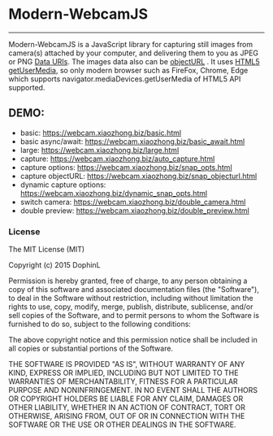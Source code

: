 # Modern-WebcamJS
----
Modern-WebcamJS is a JavaScript library for capturing still images from camera(s) attached by your computer, and delivering them to you as JPEG or PNG [Data URIs](https://developer.mozilla.org/en-US/docs/Web/HTTP/Basics_of_HTTP/Data_URIs).  The images data also can be [objectURL](https://developer.mozilla.org/en-US/docs/Web/API/URL/createObjectURL) .  It uses [HTML5 getUserMedia](http://dev.w3.org/2011/webrtc/editor/getusermedia.html), so only modern browser such as FireFox, Chrome, Edge which supports navigator.mediaDevices.getUserMedia of HTML5 API supported.

## DEMO:
- basic: https://webcam.xiaozhong.biz/basic.html
- basic async/await: https://webcam.xiaozhong.biz/basic_await.html
- large: https://webcam.xiaozhong.biz/large.html
- capture: https://webcam.xiaozhong.biz/auto_capture.html
- capture options: https://webcam.xiaozhong.biz/snap_opts.html
- capture objectURL: https://webcam.xiaozhong.biz/snap_objecturl.html
- dynamic capture options: https://webcam.xiaozhong.biz/dynamic_snap_opts.html
- switch camera: https://webcam.xiaozhong.biz/double_camera.html
- double preview: https://webcam.xiaozhong.biz/double_preview.html



### License
The MIT License (MIT)

Copyright (c) 2015 DophinL

Permission is hereby granted, free of charge, to any person obtaining a copy of this software and associated documentation files (the "Software"), to deal in the Software without restriction, including without limitation the rights to use, copy, modify, merge, publish, distribute, sublicense, and/or sell copies of the Software, and to permit persons to whom the Software is furnished to do so, subject to the following conditions:

The above copyright notice and this permission notice shall be included in all copies or substantial portions of the Software.

THE SOFTWARE IS PROVIDED "AS IS", WITHOUT WARRANTY OF ANY KIND, EXPRESS OR IMPLIED, INCLUDING BUT NOT LIMITED TO THE WARRANTIES OF MERCHANTABILITY, FITNESS FOR A PARTICULAR PURPOSE AND NONINFRINGEMENT. IN NO EVENT SHALL THE AUTHORS OR COPYRIGHT HOLDERS BE LIABLE FOR ANY CLAIM, DAMAGES OR OTHER LIABILITY, WHETHER IN AN ACTION OF CONTRACT, TORT OR OTHERWISE, ARISING FROM, OUT OF OR IN CONNECTION WITH THE SOFTWARE OR THE USE OR OTHER DEALINGS IN THE SOFTWARE.
